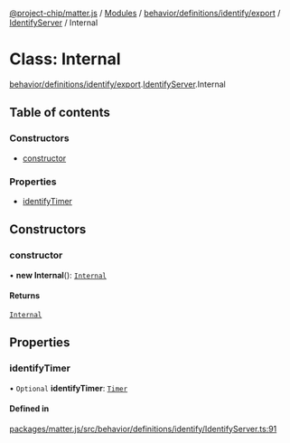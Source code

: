 [@project-chip/matter.js](../README.md) / [Modules](../modules.md) / [behavior/definitions/identify/export](../modules/behavior_definitions_identify_export.md) / [IdentifyServer](../modules/behavior_definitions_identify_export.IdentifyServer.md) / Internal

# Class: Internal

[behavior/definitions/identify/export](../modules/behavior_definitions_identify_export.md).[IdentifyServer](../modules/behavior_definitions_identify_export.IdentifyServer.md).Internal

## Table of contents

### Constructors

- [constructor](behavior_definitions_identify_export.IdentifyServer.Internal.md#constructor)

### Properties

- [identifyTimer](behavior_definitions_identify_export.IdentifyServer.Internal.md#identifytimer)

## Constructors

### constructor

• **new Internal**(): [`Internal`](behavior_definitions_identify_export.IdentifyServer.Internal.md)

#### Returns

[`Internal`](behavior_definitions_identify_export.IdentifyServer.Internal.md)

## Properties

### identifyTimer

• `Optional` **identifyTimer**: [`Timer`](../interfaces/time_export.Timer.md)

#### Defined in

[packages/matter.js/src/behavior/definitions/identify/IdentifyServer.ts:91](https://github.com/project-chip/matter.js/blob/5f71eedebdb9fa54338bde320c311bb359b7455d/packages/matter.js/src/behavior/definitions/identify/IdentifyServer.ts#L91)
